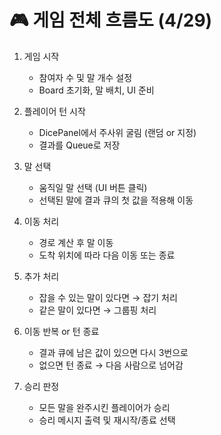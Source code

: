 # 🎮 게임 전체 흐름도 (4/29)

1. 게임 시작
   - 참여자 수 및 말 개수 설정
   - Board 초기화, 말 배치, UI 준비

2. 플레이어 턴 시작
   - DicePanel에서 주사위 굴림 (랜덤 or 지정)
   - 결과를 Queue로 저장

3. 말 선택
   - 움직일 말 선택 (UI 버튼 클릭)
   - 선택된 말에 결과 큐의 첫 값을 적용해 이동

4. 이동 처리
   - 경로 계산 후 말 이동
   - 도착 위치에 따라 다음 이동 또는 종료

5. 추가 처리
   - 잡을 수 있는 말이 있다면 → 잡기 처리
   - 같은 말이 있다면 → 그룹핑 처리

6. 이동 반복 or 턴 종료
   - 결과 큐에 남은 값이 있으면 다시 3번으로
   - 없으면 턴 종료 → 다음 사람으로 넘어감

7. 승리 판정
   - 모든 말을 완주시킨 플레이어가 승리
   - 승리 메시지 출력 및 재시작/종료 선택